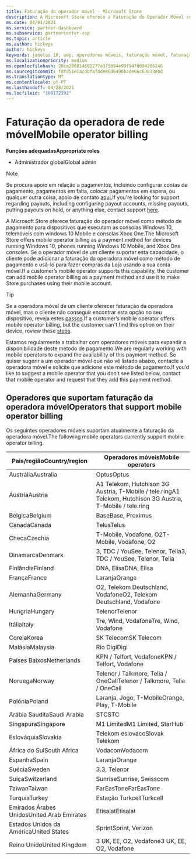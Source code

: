 ```yaml
---
title: Faturação do operador móvel - Microsoft Store
description: A Microsoft Store oferece a Faturação do Operador Móvel como um método de pagamento para operadores móveis que suportam esta capacidade.
ms.date: 04/01/2021
ms.service: partner-dashboard
ms.subservice: partnercenter-csp
ms.topic: article
ms.author: hickeys
author: hickeys
keywords: janelas 10, uwp, operadores móveis, faturação móvel, faturação do operador móvel
ms.localizationpriority: medium
ms.openlocfilehash: 20ce286814682277e375894e99f947d084206246
ms.sourcegitcommit: f8fd51e1acdbfafdde86d6490bade66c63033ebd
ms.translationtype: MT
ms.contentlocale: pt-PT
ms.lasthandoff: 04/28/2021
ms.locfileid: "108172392"
---
```

# <a name="mobile-operator-billing"></a><span data-ttu-id="de538-104">Faturação da operadora de rede móvel</span><span class="sxs-lookup"><span data-stu-id="de538-104">Mobile operator billing</span></span>

<span data-ttu-id="de538-105">**Funções adequadas**</span><span class="sxs-lookup"><span data-stu-id="de538-105">**Appropriate roles**</span></span>

- <span data-ttu-id="de538-106">Administrador global</span><span class="sxs-lookup"><span data-stu-id="de538-106">Global admin</span></span>

> [!NOTE]
> <span data-ttu-id="de538-107">Se procura apoio em relação a pagamentos, incluindo configurar contas de pagamento, pagamentos em falta, colocar pagamentos em espera, ou qualquer outra coisa, apoio de contato [aqui.](https://developer.microsoft.com/windows/support)</span><span class="sxs-lookup"><span data-stu-id="de538-107">If you're looking for support regarding payouts, including configuring payout accounts, missing payouts, putting payouts on hold, or anything else, contact support [here](https://developer.microsoft.com/windows/support).</span></span>

<span data-ttu-id="de538-108">A Microsoft Store oferece faturação do operador móvel como método de pagamento para dispositivos que executam as consolas Windows 10, telemóveis com windows 10 Mobile e consolas Xbox One.</span><span class="sxs-lookup"><span data-stu-id="de538-108">The Microsoft Store offers mobile operator billing as a payment method for devices running Windows 10, phones running Windows 10 Mobile, and Xbox One consoles.</span></span> <span data-ttu-id="de538-109">Se o operador móvel de um cliente suportar esta capacidade, o cliente pode adicionar a faturação da operadora móvel como método de pagamento e usá-lo para fazer compras da Loja usando a sua conta móvel.</span><span class="sxs-lookup"><span data-stu-id="de538-109">If a customer’s mobile operator supports this capability, the customer can add mobile operator billing as a payment method and use it to make Store purchases using their mobile account.</span></span>

> [!TIP]
> <span data-ttu-id="de538-110">Se a operadora móvel de um cliente oferecer faturação da operadora móvel, mas o cliente não conseguir encontrar esta opção no seu dispositivo, reveja estes [passos](https://support.microsoft.com/instantanswers/b25d6dd6-fb8b-3710-1e13-4d30eb01b51f).</span><span class="sxs-lookup"><span data-stu-id="de538-110">If a customer’s mobile operator offers mobile operator billing, but the customer can't find this option on their device, review these [steps](https://support.microsoft.com/instantanswers/b25d6dd6-fb8b-3710-1e13-4d30eb01b51f).</span></span>

<span data-ttu-id="de538-111">Estamos regularmente a trabalhar com operadores móveis para expandir a disponibilidade deste método de pagamento.</span><span class="sxs-lookup"><span data-stu-id="de538-111">We are regularly working with mobile operators to expand the availability of this payment method.</span></span> <span data-ttu-id="de538-112">Se quiser sugerir a um operador móvel que não vê listado abaixo, contacte a operadora móvel e solicite que adicione este método de pagamento.</span><span class="sxs-lookup"><span data-stu-id="de538-112">If you’d like to suggest a mobile operator that you don’t see listed below, contact that mobile operator and request that they add this payment method.</span></span>

## <a name="operators-that-support-mobile-operator-billing"></a><span data-ttu-id="de538-113">Operadores que suportam faturação da operadora móvel</span><span class="sxs-lookup"><span data-stu-id="de538-113">Operators that support mobile operator billing</span></span>

<span data-ttu-id="de538-114">Os seguintes operadores móveis suportam atualmente a faturação da operadora móvel.</span><span class="sxs-lookup"><span data-stu-id="de538-114">The following mobile operators currently support mobile operator billing.</span></span>

| <span data-ttu-id="de538-115">Pais/região</span><span class="sxs-lookup"><span data-stu-id="de538-115">Country/region</span></span>       | <span data-ttu-id="de538-116">Operadores móveis</span><span class="sxs-lookup"><span data-stu-id="de538-116">Mobile operators</span></span>                                        |
|----------------------|---------------------------------------------------------|
| <span data-ttu-id="de538-117">Austrália</span><span class="sxs-lookup"><span data-stu-id="de538-117">Australia</span></span>            | <span data-ttu-id="de538-118">Optus</span><span class="sxs-lookup"><span data-stu-id="de538-118">Optus</span></span>                                                   |
| <span data-ttu-id="de538-119">Áustria</span><span class="sxs-lookup"><span data-stu-id="de538-119">Austria</span></span>              | <span data-ttu-id="de538-120">A1 Telekom, Hutchison 3G Austria, T-Mobile / tele.ring</span><span class="sxs-lookup"><span data-stu-id="de538-120">A1 Telekom, Hutchison 3G Austria, T-Mobile / tele.ring</span></span>  |
| <span data-ttu-id="de538-121">Bélgica</span><span class="sxs-lookup"><span data-stu-id="de538-121">Belgium</span></span>              | <span data-ttu-id="de538-122">Base</span><span class="sxs-lookup"><span data-stu-id="de538-122">Base, Proximus</span></span>                                          |
| <span data-ttu-id="de538-123">Canadá</span><span class="sxs-lookup"><span data-stu-id="de538-123">Canada</span></span>               | <span data-ttu-id="de538-124">Telus</span><span class="sxs-lookup"><span data-stu-id="de538-124">Telus</span></span>                                                   |
| <span data-ttu-id="de538-125">Checa</span><span class="sxs-lookup"><span data-stu-id="de538-125">Czechia</span></span>              | <span data-ttu-id="de538-126">T-Mobile, Vodafone, O2</span><span class="sxs-lookup"><span data-stu-id="de538-126">T-Mobile, Vodafone, O2</span></span>                                  |
| <span data-ttu-id="de538-127">Dinamarca</span><span class="sxs-lookup"><span data-stu-id="de538-127">Denmark</span></span>              | <span data-ttu-id="de538-128">3, TDC / YouSee, Telenor, Telia</span><span class="sxs-lookup"><span data-stu-id="de538-128">3, TDC / YouSee, Telenor, Telia</span></span>                         |
| <span data-ttu-id="de538-129">Finlândia</span><span class="sxs-lookup"><span data-stu-id="de538-129">Finland</span></span>              | <span data-ttu-id="de538-130">DNA, Elisa</span><span class="sxs-lookup"><span data-stu-id="de538-130">DNA, Elisa</span></span>                                              |
| <span data-ttu-id="de538-131">França</span><span class="sxs-lookup"><span data-stu-id="de538-131">France</span></span>               | <span data-ttu-id="de538-132">Laranja</span><span class="sxs-lookup"><span data-stu-id="de538-132">Orange</span></span>                                                  |
| <span data-ttu-id="de538-133">Alemanha</span><span class="sxs-lookup"><span data-stu-id="de538-133">Germany</span></span>              | <span data-ttu-id="de538-134">O2, Telekom Deutschland, Vodafone</span><span class="sxs-lookup"><span data-stu-id="de538-134">O2, Telekom Deutschland, Vodafone</span></span>                       |
| <span data-ttu-id="de538-135">Hungria</span><span class="sxs-lookup"><span data-stu-id="de538-135">Hungary</span></span>              | <span data-ttu-id="de538-136">Telenor</span><span class="sxs-lookup"><span data-stu-id="de538-136">Telenor</span></span>                                                 |
| <span data-ttu-id="de538-137">Itália</span><span class="sxs-lookup"><span data-stu-id="de538-137">Italy</span></span>                | <span data-ttu-id="de538-138">Tre, Wind, Vodafone</span><span class="sxs-lookup"><span data-stu-id="de538-138">Tre, Wind, Vodafone</span></span>                                     |
| <span data-ttu-id="de538-139">Coreia</span><span class="sxs-lookup"><span data-stu-id="de538-139">Korea</span></span>                | <span data-ttu-id="de538-140">SK Telecom</span><span class="sxs-lookup"><span data-stu-id="de538-140">SK Telecom</span></span>                                              |
| <span data-ttu-id="de538-141">Malásia</span><span class="sxs-lookup"><span data-stu-id="de538-141">Malaysia</span></span>             | <span data-ttu-id="de538-142">Rio Digi</span><span class="sxs-lookup"><span data-stu-id="de538-142">Digi</span></span>                                                    |
| <span data-ttu-id="de538-143">Países Baixos</span><span class="sxs-lookup"><span data-stu-id="de538-143">Netherlands</span></span>          | <span data-ttu-id="de538-144">KPN / Telfort, Vodafone</span><span class="sxs-lookup"><span data-stu-id="de538-144">KPN / Telfort, Vodafone</span></span>                                 |
| <span data-ttu-id="de538-145">Noruega</span><span class="sxs-lookup"><span data-stu-id="de538-145">Norway</span></span>               | <span data-ttu-id="de538-146">Telenor / Talkmore, Telia / OneCall</span><span class="sxs-lookup"><span data-stu-id="de538-146">Telenor / Talkmore, Telia / OneCall</span></span>                     |
| <span data-ttu-id="de538-147">Polónia</span><span class="sxs-lookup"><span data-stu-id="de538-147">Poland</span></span>               | <span data-ttu-id="de538-148">Laranja, Jogo, T-Mobile</span><span class="sxs-lookup"><span data-stu-id="de538-148">Orange, Play, T-Mobile</span></span>                                  |
| <span data-ttu-id="de538-149">Arábia Saudita</span><span class="sxs-lookup"><span data-stu-id="de538-149">Saudi Arabia</span></span>         | <span data-ttu-id="de538-150">STC</span><span class="sxs-lookup"><span data-stu-id="de538-150">STC</span></span>                                                     |
| <span data-ttu-id="de538-151">Singapura</span><span class="sxs-lookup"><span data-stu-id="de538-151">Singapore</span></span>            | <span data-ttu-id="de538-152">M1 Limited</span><span class="sxs-lookup"><span data-stu-id="de538-152">M1 Limited, StarHub</span></span>                                     |
| <span data-ttu-id="de538-153">Eslováquia</span><span class="sxs-lookup"><span data-stu-id="de538-153">Slovakia</span></span>             | <span data-ttu-id="de538-154">Telekom eslovaco</span><span class="sxs-lookup"><span data-stu-id="de538-154">Slovak Telekom</span></span>                                          |
| <span data-ttu-id="de538-155">África do Sul</span><span class="sxs-lookup"><span data-stu-id="de538-155">South Africa</span></span>         | <span data-ttu-id="de538-156">Vodacom</span><span class="sxs-lookup"><span data-stu-id="de538-156">Vodacom</span></span>                                                 |
| <span data-ttu-id="de538-157">Espanha</span><span class="sxs-lookup"><span data-stu-id="de538-157">Spain</span></span>                | <span data-ttu-id="de538-158">Laranja</span><span class="sxs-lookup"><span data-stu-id="de538-158">Orange</span></span>                                                  |
| <span data-ttu-id="de538-159">Suécia</span><span class="sxs-lookup"><span data-stu-id="de538-159">Sweden</span></span>               | <span data-ttu-id="de538-160">3.</span><span class="sxs-lookup"><span data-stu-id="de538-160">3, Telenor</span></span>                                              |
| <span data-ttu-id="de538-161">Suíça</span><span class="sxs-lookup"><span data-stu-id="de538-161">Switzerland</span></span>          | <span data-ttu-id="de538-162">Sunrise</span><span class="sxs-lookup"><span data-stu-id="de538-162">Sunrise, Swisscom</span></span>                                       |
| <span data-ttu-id="de538-163">Taiwan</span><span class="sxs-lookup"><span data-stu-id="de538-163">Taiwan</span></span>               | <span data-ttu-id="de538-164">FarEasTone</span><span class="sxs-lookup"><span data-stu-id="de538-164">FarEasTone</span></span>                                              |
| <span data-ttu-id="de538-165">Turquia</span><span class="sxs-lookup"><span data-stu-id="de538-165">Turkey</span></span>               | <span data-ttu-id="de538-166">Estação Turkcell</span><span class="sxs-lookup"><span data-stu-id="de538-166">Turkcell</span></span>                                                |
| <span data-ttu-id="de538-167">Emirados Árabes Unidos</span><span class="sxs-lookup"><span data-stu-id="de538-167">United Arab Emirates</span></span> | <span data-ttu-id="de538-168">Etisalat</span><span class="sxs-lookup"><span data-stu-id="de538-168">Etisalat</span></span>                                                |
| <span data-ttu-id="de538-169">Estados Unidos da América</span><span class="sxs-lookup"><span data-stu-id="de538-169">United States</span></span>        | <span data-ttu-id="de538-170">Sprint</span><span class="sxs-lookup"><span data-stu-id="de538-170">Sprint, Verizon</span></span>                                         |
| <span data-ttu-id="de538-171">Reino Unido</span><span class="sxs-lookup"><span data-stu-id="de538-171">United Kingdom</span></span>       | <span data-ttu-id="de538-172">3 UK, EE, O2, Vodafone</span><span class="sxs-lookup"><span data-stu-id="de538-172">3 UK, EE, O2, Vodafone</span></span>                                 |
